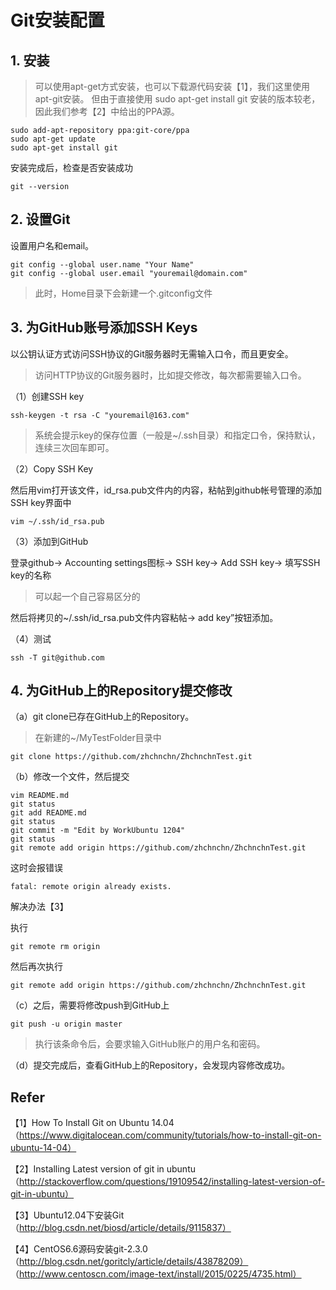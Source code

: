 # Git安装配置

## 1. 安装
> 可以使用apt-get方式安装，也可以下载源代码安装【1】，我们这里使用apt-git安装。
> 但由于直接使用 sudo apt-get install git 安装的版本较老，因此我们参考【2】中给出的PPA源。

    sudo add-apt-repository ppa:git-core/ppa
    sudo apt-get update
    sudo apt-get install git

安装完成后，检查是否安装成功

    git --version

## 2. 设置Git

设置用户名和email。

    git config --global user.name "Your Name"
    git config --global user.email "youremail@domain.com"

> 此时，Home目录下会新建一个.gitconfig文件

## 3. 为GitHub账号添加SSH Keys

以公钥认证方式访问SSH协议的Git服务器时无需输入口令，而且更安全。
> 访问HTTP协议的Git服务器时，比如提交修改，每次都需要输入口令。

（1）创建SSH key

    ssh-keygen -t rsa -C "youremail@163.com"

> 系统会提示key的保存位置（一般是~/.ssh目录）和指定口令，保持默认，连续三次回车即可。

（2）Copy SSH Key

然后用vim打开该文件，id_rsa.pub文件内的内容，粘帖到github帐号管理的添加SSH key界面中

    vim ~/.ssh/id_rsa.pub

（3）添加到GitHub

登录github-> Accounting settings图标-> SSH key-> Add SSH key-> 填写SSH key的名称
> 可以起一个自己容易区分的

然后将拷贝的~/.ssh/id_rsa.pub文件内容粘帖-> add key”按钮添加。

（4）测试

    ssh -T git@github.com

## 4. 为GitHub上的Repository提交修改
（a）git clone已存在GitHub上的Repository。
> 在新建的~/MyTestFolder目录中

    git clone https://github.com/zhchnchn/ZhchnchnTest.git

（b）修改一个文件，然后提交

    vim README.md
    git status
    git add README.md
    git status
    git commit -m "Edit by WorkUbuntu 1204"
    git status
    git remote add origin https://github.com/zhchnchn/ZhchnchnTest.git

这时会报错误

    fatal: remote origin already exists.

解决办法【3】

执行

    git remote rm origin

然后再次执行

    git remote add origin https://github.com/zhchnchn/ZhchnchnTest.git

（c）之后，需要将修改push到GitHub上

    git push -u origin master

> 执行该条命令后，会要求输入GitHub账户的用户名和密码。

（d）提交完成后，查看GitHub上的Repository，会发现内容修改成功。

## Refer
【1】How To Install Git on Ubuntu 14.04（https://www.digitalocean.com/community/tutorials/how-to-install-git-on-ubuntu-14-04）

【2】Installing Latest version of git in ubuntu（http://stackoverflow.com/questions/19109542/installing-latest-version-of-git-in-ubuntu）

【3】Ubuntu12.04下安装Git（http://blog.csdn.net/biosd/article/details/9115837）

【4】CentOS6.6源码安装git-2.3.0（http://blog.csdn.net/goritcly/article/details/43878209）
    （http://www.centoscn.com/image-text/install/2015/0225/4735.html）
